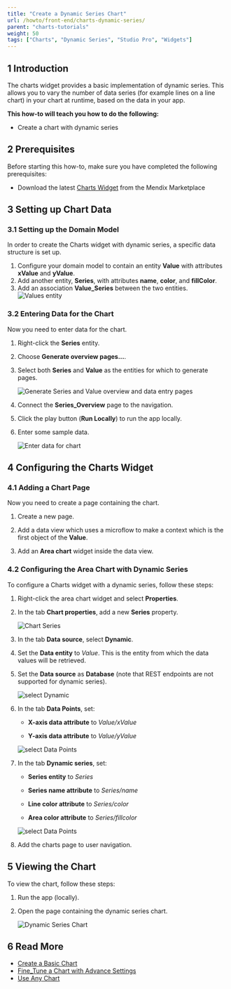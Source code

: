 ```yaml
---
title: "Create a Dynamic Series Chart"
url: /howto/front-end/charts-dynamic-series/
parent: "charts-tutorials"
weight: 50
tags: ["Charts", "Dynamic Series", "Studio Pro", "Widgets"]
---
```


## 1 Introduction

The charts widget provides a basic implementation of dynamic series. This allows you to vary the number of data series (for example lines on a line chart) in your chart at runtime, based on the data in your app.

**This how-to will teach you how to do the following:**

* Create a chart with dynamic series

## 2 Prerequisites

Before starting this how-to, make sure you have completed the following prerequisites:

* Download the latest [Charts Widget](/appstore/widgets/charts) from the Mendix Marketplace

## 3 Setting up Chart Data

### 3.1 Setting up the Domain Model

In order to create the Charts widget with dynamic series, a specific data structure is set up.

1. Configure your domain model to contain an entity **Value** with attributes **xValue** and **yValue**.
1. Add another entity, **Series**, with attributes **name**, **color**, and **fillColor**.
1. Add an association **Value_Series** between the two entities.
    ![Values entity](/attachments/howto/front-end/charts-tutorials/charts-dynamic-series/charts-dynamic-series-model.png)

### 3.2 Entering Data for the Chart

Now you need to enter data for the chart.

1. Right-click the **Series** entity.

2. Choose **Generate overview pages...**.

3. Select both **Series** and **Value** as the entities for which to generate pages.

    ![Generate Series and Value overview and data entry pages](/attachments/howto/front-end/charts-tutorials/charts-dynamic-series/charts-dynamic-series-generate-pages.png)

4. Connect the **Series_Overview** page to the navigation.

5. Click the play button (**Run Locally**) to run the app locally.

6. Enter some sample data.

    ![Enter data for chart](/attachments/howto/front-end/charts-tutorials/charts-dynamic-series/charts-dynamic-series-data-entry.png)

## 4 Configuring the Charts Widget

### 4.1 Adding a Chart Page

Now you need to create a page containing the chart.

1. Create a new page.

2. Add a data view which uses a microflow to make a context which is the first object of the **Value**.

3. Add an **Area chart** widget inside the data view.

### 4.2 Configuring the Area Chart with Dynamic Series

To configure a Charts widget with a dynamic series, follow these steps:

1. Right-click the area chart widget and select **Properties**.

1. In the tab **Chart properties**, add a new **Series** property.

    ![Chart Series](/attachments/howto/front-end/charts-tutorials/charts-dynamic-series/charts-series.png)

1. In the tab **Data source**, select **Dynamic**.
   
1. Set the **Data entity** to *Value*. This is the entity from which the data values will be retrieved.

1. Set the **Data source** as **Database** (note that REST endpoints are not supported for dynamic series).

    ![select Dynamic](/attachments/howto/front-end/charts-tutorials/charts-dynamic-series/charts-dynamic-series-select.png)

1. In the tab **Data Points**, set:

    * **X-axis data attribute** to *Value/xValue*

    * **Y-axis data attribute** to *Value/yValue*

    ![select Data Points](/attachments/howto/front-end/charts-tutorials/charts-dynamic-series/charts-dynamic-series-data-points.png)


1. In the tab **Dynamic series**, set: 

    * **Series entity** to *Series*

    * **Series name attribute** to *Series/name*
    
    * **Line color attribute** to *Series/color*

    * **Area color attribute** to *Series/fillcolor*

    ![select Data Points](/attachments/howto/front-end/charts-tutorials/charts-dynamic-series/charts-dynamic-series-attributes.png)

1. Add the charts page to user navigation.

## 5 Viewing the Chart

To view the chart, follow these steps:

1. Run the app (locally).

1. Open the page containing the dynamic series chart.

    ![Dynamic Series Chart](/attachments/howto/front-end/charts-tutorials/charts-dynamic-series/charts-dynamic-series-chart.png)

## 6 Read More

* [Create a Basic Chart](charts-basic-create)
* [Fine_Tune a Chart with Advance Settings](charts-advanced-tuning)
* [Use Any Chart](charts-any-usage)
